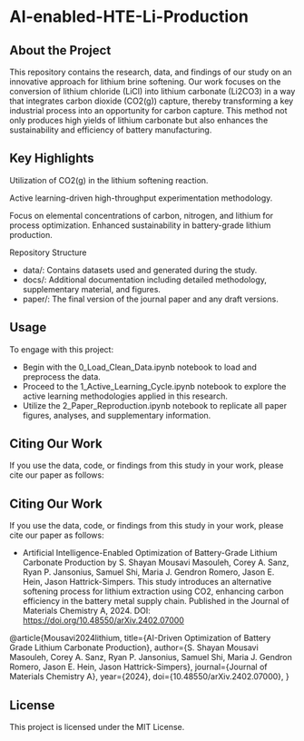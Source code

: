 # AI-enabled-HTE-Li-Production


## About the Project
This repository contains the research, data, and findings of our study on an innovative approach for lithium brine softening. Our work focuses on the conversion of lithium chloride (LiCl) into lithium carbonate (Li2CO3) in a way that integrates carbon dioxide (CO2(g)) capture, thereby transforming a key industrial process into an opportunity for carbon capture. This method not only produces high yields of lithium carbonate but also enhances the sustainability and efficiency of battery manufacturing.


## Key Highlights
Utilization of CO2(g) in the lithium softening reaction.

Active learning-driven high-throughput experimentation methodology.

Focus on elemental concentrations of carbon, nitrogen, and lithium for process optimization.
Enhanced sustainability in battery-grade lithium production.

Repository Structure
- data/: Contains datasets used and generated during the study.
- docs/: Additional documentation including detailed methodology, supplementary material, and figures.
- paper/: The final version of the journal paper and any draft versions.


## Usage
To engage with this project:

- Begin with the 0_Load_Clean_Data.ipynb notebook to load and preprocess the data.
- Proceed to the 1_Active_Learning_Cycle.ipynb notebook to explore the active learning methodologies applied in this research.
- Utilize the 2_Paper_Reproduction.ipynb notebook to replicate all paper figures, analyses, and supplementary information.

## Citing Our Work
If you use the data, code, or findings from this study in your work, please cite our paper as follows:

## Citing Our Work
If you use the data, code, or findings from this study in your work, please cite our paper as follows:

- Artificial Intelligence-Enabled Optimization of Battery-Grade Lithium Carbonate Production by S. Shayan Mousavi Masouleh, Corey A. Sanz, Ryan P. Jansonius, Samuel Shi, Maria J. Gendron Romero, Jason E. Hein, Jason Hattrick-Simpers. This study introduces an alternative softening process for lithium extraction using CO2, enhancing carbon efficiency in the battery metal supply chain. Published in the Journal of Materials Chemistry A, 2024. DOI: https://doi.org/10.48550/arXiv.2402.07000

@article{Mousavi2024lithium,
  title={AI-Driven Optimization of Battery Grade Lithium Carbonate Production},
  author={S. Shayan Mousavi Masouleh, Corey A. Sanz, Ryan P. Jansonius, Samuel Shi, Maria J. Gendron Romero, Jason E. Hein, Jason Hattrick-Simpers},
  journal={Journal of Materials Chemistry A},
  year={2024},
  doi={10.48550/arXiv.2402.07000},
}




## License
This project is licensed under the MIT License.


